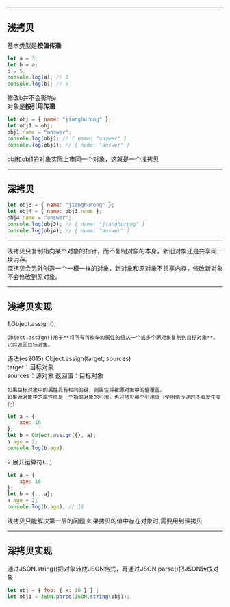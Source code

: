
---
## 浅拷贝
基本类型是**按值传递**
```js
let a = 3;
let b = a;
b = 5;
console.log(a); // 3
console.log(b); // 5
```
修改b并不会影响a  
对象是**按引用传递**
```js
let obj = { name: "jianghurong" };
let obj1 = obj;
obj1.name = "answer";
console.log(obj); // { name: "answer" }
console.log(obj1); // { name: "answer" }
```
obj和obj1的对象实际上市同一个对象，这就是一个浅拷贝

---
## 深拷贝
```js
let obj3 = { name: "jianghurong" };
let obj4 = { name: obj3.name };
obj4.name = "answer";
console.log(obj3); // { name: "jianghurong" }
console.log(obj4); // { name: "answer" }
```

---
浅拷贝只复制指向某个对象的指针，而不复制对象的本身，新旧对象还是共享同一块内存。  
深拷贝会另外创造一个一模一样的对象，新对象和原对象不共享内存，修改新对象不会修改到原对象。

---
## 浅拷贝实现
1.Object.assign();  
```
Object.assign()用于**将所有可枚举的属性的值从一个或多个源对象复制到目标对象**。它将返回目标对象。
```
语法(es2015)
Object.assign(target, sources)  
target：目标对象  
sources：源对象
返回值：目标对象
```
如果目标对象中的属性具有相同的键，则属性将被源对象中的值覆盖。
如果源对象中的属性值是一个指向对象的引用，也只拷贝那个引用值（使用值传递时不会发生变化）
```
```js
let a = {
    age: 16
};
let b = Object.assign({}, a); 
a.age = 2;
console.log(b.age);
```
2.展开运算符(...)
```js
let a = {
    age: 16
};
let b = {...a};
a.age = 2;
console.log(b.age); // 16
```
浅拷贝只能解决第一层的问题,如果拷贝的值中存在对象时,需要用到深拷贝


---
## 深拷贝实现
通过JSON.string()把对象转成JSON格式，再通过JSON.parse()把JSON转成对象  
```js
let obj = { foo: { x: 10 } } ;
let obj1 = JSON.parse(JSON.string(obj));
```    
